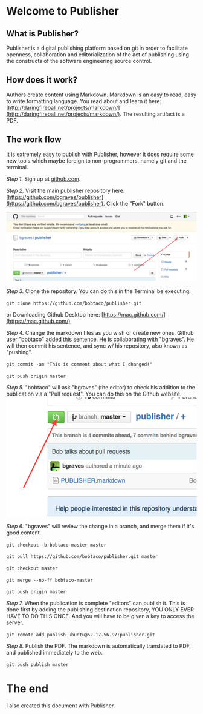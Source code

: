 Welcome to Publisher
====================

What is Publisher?
------------------

Publisher is a digital publishing platform based on git in order to facilitate openness, collaboration and editorialization of the act of publishing using the constructs of the software engineering source control.

How does it work?
-----------------

Authors create content using Markdown.  Markdown is an easy to read, easy to write formatting language.  You read about and learn it here: [http://daringfireball.net/projects/markdown/](http://daringfireball.net/projects/markdown/).  The resulting artifact is a PDF.

The work flow
-------------

It is extremely easy to publish with Publisher, however it does require some new tools which maybe foreign to non-programmers, namely git and the terminal.

*Step 1.*
Sign up at [github.com](http://github.com).

*Step 2.*
Visit the main publisher repository here: [https://github.com/bgraves/publisher](https://github.com/bgraves/publisher).  Click the "Fork" button.

![Fork image](fork.png "Fork")

*Step 3.*
Clone the repository.  You can do this in the Terminal be executing:

`git clone https://github.com/bobtaco/publisher.git`

or Downloading Github Desktop here: [https://mac.github.com/](https://mac.github.com/)

*Step 4.*
Change the markdown files as you wish or create new ones. Github user "bobtaco" added this sentence. He is collaborating with "bgraves".  He will then commit his sentence, and sync w/ his repository, also known as "pushing".

`git commit -am "This is comment about what I changed!"`

`git push origin master`

*Step 5.*
"bobtaco" will ask "bgraves" (the editor) to check his addition to the publication via a "Pull request".  You can do this on the Github website.
![Pull image](pull.png "Pulling")

*Step 6.*
"bgraves" will review the change in a branch, and merge them if it's good content.

`git checkout -b bobtaco-master master`

`git pull https://github.com/bobtaco/publisher.git master`

`git checkout master`

`git merge --no-ff bobtaco-master`

`git push origin master`

*Step 7.*
When the publication is complete "editors" can publish it.  This is done first by adding the publishing destination repository, YOU ONLY EVER HAVE TO DO THIS ONCE.  And you will have to be given a key to access the server.

`git remote add publish ubuntu@52.17.56.97:publisher.git`

*Step 8.*
Publish the PDF.  The markdown is automatically translated to PDF, and published immediately to the web.

`git push publish master`

The end
=======

I also created this document with Publisher.

